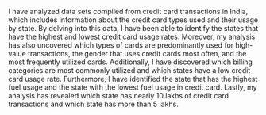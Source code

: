 I have analyzed data sets compiled from credit card transactions in India, which includes information about the credit card types used and their usage by state. By delving into this data, I have been able to identify the states that have the highest and lowest credit card usage rates. Moreover, my analysis has also uncovered which types of cards are predominantly used for high-value transactions, the gender that uses credit cards most often, and the most frequently utilized cards. Additionally, I have discovered which billing categories are most commonly utilized and which states have a low credit card usage rate. Furthermore, I have identified the state that has the highest fuel usage and the state with the lowest fuel usage in credit card. Lastly, my analysis has revealed which state has nearly 10 lakhs of credit card transactions and which state has more than 5 lakhs.


